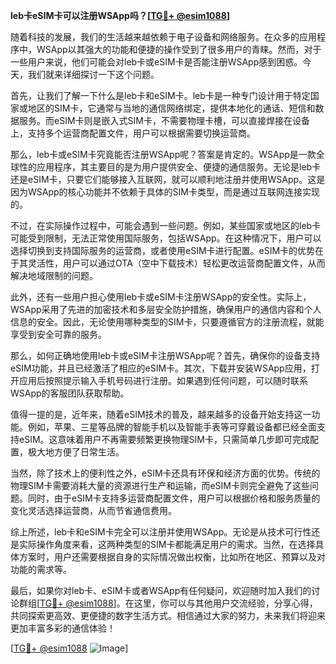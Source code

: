 **leb卡eSIM卡可以注册WSApp吗？[[TG💪+ @esim1088](https://t.me/s/esim1088)]**

随着科技的发展，我们的生活越来越依赖于电子设备和网络服务。在众多的应用程序中，WSApp以其强大的功能和便捷的操作受到了很多用户的青睐。然而，对于一些用户来说，他们可能会对leb卡或eSIM卡是否能注册WSApp感到困惑。今天，我们就来详细探讨一下这个问题。

首先，让我们了解一下什么是leb卡和eSIM卡。leb卡是一种专门设计用于特定国家或地区的SIM卡，它通常与当地的通信网络绑定，提供本地化的通话、短信和数据服务。而eSIM卡则是嵌入式SIM卡，不需要物理卡槽，可以直接焊接在设备上，支持多个运营商配置文件，用户可以根据需要切换运营商。

那么，leb卡或eSIM卡究竟能否注册WSApp呢？答案是肯定的。WSApp是一款全球性的应用程序，其主要目的是为用户提供安全、便捷的通信服务。无论是leb卡还是eSIM卡，只要它们能够接入互联网，就可以顺利地注册并使用WSApp。这是因为WSApp的核心功能并不依赖于具体的SIM卡类型，而是通过互联网连接实现的。

不过，在实际操作过程中，可能会遇到一些问题。例如，某些国家或地区的leb卡可能受到限制，无法正常使用国际服务，包括WSApp。在这种情况下，用户可以选择切换到支持国际服务的运营商，或者使用eSIM卡进行配置。eSIM卡的优势在于其灵活性，用户可以通过OTA（空中下载技术）轻松更改运营商配置文件，从而解决地域限制的问题。

此外，还有一些用户担心使用leb卡或eSIM卡注册WSApp的安全性。实际上，WSApp采用了先进的加密技术和多层安全防护措施，确保用户的通信内容和个人信息的安全。因此，无论使用哪种类型的SIM卡，只要遵循官方的注册流程，就能享受到安全可靠的服务。

那么，如何正确地使用leb卡或eSIM卡注册WSApp呢？首先，确保你的设备支持eSIM功能，并且已经激活了相应的eSIM卡。其次，下载并安装WSApp应用，打开应用后按照提示输入手机号码进行注册。如果遇到任何问题，可以随时联系WSApp的客服团队获取帮助。

值得一提的是，近年来，随着eSIM技术的普及，越来越多的设备开始支持这一功能。例如，苹果、三星等品牌的智能手机以及智能手表等可穿戴设备都已经全面支持eSIM。这意味着用户不再需要频繁更换物理SIM卡，只需简单几步即可完成配置，极大地方便了日常生活。

当然，除了技术上的便利性之外，eSIM卡还具有环保和经济方面的优势。传统的物理SIM卡需要消耗大量的资源进行生产和运输，而eSIM卡则完全避免了这些问题。同时，由于eSIM卡支持多运营商配置文件，用户可以根据价格和服务质量的变化灵活选择运营商，从而节省通信费用。

综上所述，leb卡和eSIM卡完全可以注册并使用WSApp。无论是从技术可行性还是实际操作角度来看，这两种类型的SIM卡都能满足用户的需求。当然，在选择具体方案时，用户还需要根据自身的实际情况做出权衡，比如所在地区、预算以及对功能的需求等。

最后，如果你对leb卡、eSIM卡或者WSApp有任何疑问，欢迎随时加入我们的讨论群组[[TG💪+ @esim1088](https://t.me/s/esim1088)]。在这里，你可以与其他用户交流经验，分享心得，共同探索更高效、更便捷的数字生活方式。相信通过大家的努力，未来我们将迎来更加丰富多彩的通信体验！

[[TG💪+ @esim1088](https://t.me/s/esim1088) ![Image](https://i.postimg.cc/4NQfJmqS/Snipaste-2025-05-13-00-14-12.png)]